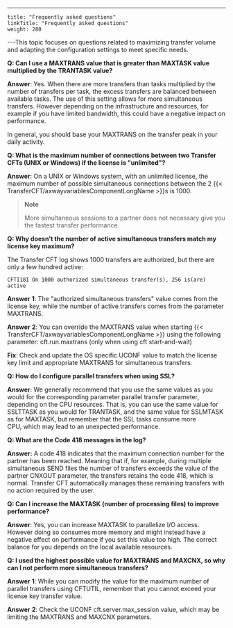 ---
    title: "Frequently asked questions"
    linkTitle: "Frequently asked questions"
    weight: 280
---This topic focuses on questions related to maximizing transfer volume and adapting the configuration settings to meet specific needs.

****Q: Can I use a MAXTRANS value that is greater than MAXTASK value multiplied by the TRANTASK value?****

**Answer**: Yes. When there are more transfers than tasks multiplied by the number of transfers per task, the excess transfers are balanced between available tasks. The use of this setting allows for more simultaneous transfers. However depending on the infrastructure and resources, for example if you have limited bandwidth, this could have a negative impact on performance.

In general, you should base your MAXTRANS on the transfer peak in your daily activity.

****Q: What is the maximum number of connections between two Transfer CFTs (UNIX or Windows) if the license is "unlimited"?****

**Answer**: On a UNIX or Windows system, with an unlimited license, the maximum number of possible simultaneous connections between the 2 {{< TransferCFT/axwayvariablesComponentLongName  >}}s is 1000.

> **Note**
>
> More simultaneous sessions to a partner does not necessary give you the fastest transfer performance.

****Q: Why doesn't the number of active simultaneous transfers match my license key maximum?****

The Transfer CFT log shows 1000 transfers are authorized, but there are only a few hundred active:

```
CFTI18I On 1000 authorized simultaneous transfer(s), 256 is(are) active
```

**Answer** **1**: The "authorized simultaneous transfers" value comes from the license key, while the number of active transfers comes from the parameter MAXTRANS.

**Answer** **2**: You can override the MAXTRANS value when starting {{< TransferCFT/axwayvariablesComponentLongName  >}} using the following parameter: cft.run.maxtrans (only when using cft start-and-wait)

**Fix**: Check and update the OS specific UCONF value to match the license key limit and appropriate MAXTRANS for simultaneous transfers.

****Q: How do I configure parallel transfers when using SSL?****

**Answer**: We generally recommend that you use the same values as you would for the corresponding parameter parallel transfer parameter, depending on the CPU resources. That is, you can use the same value for SSLTTASK as you would for TRANTASK, and the same value for SSLMTASK as for MAXTASK, but remember that the SSL tasks consume more CPU, which may lead to an unexpected performance.

****Q: What are the Code 418 messages in the log?****

****Answer**:** A code 418 indicates that the maximum connection number for the partner has been reached. Meaning that if, for example, during multiple simultaneous SEND files the number of transfers exceeds the value of the partner CNXOUT parameter, the transfers retains the code 418, which is normal. Transfer CFT automatically manages these remaining transfers with no action required by the user.

****Q: Can I increase the MAXTASK (number of processing files) to improve performance?****

**Answer**: Yes, you can increase MAXTASK to parallelize I/O access. However doing so consumes more memory and might instead have a negative effect on performance if you set this value too high. The correct balance for you depends on the local available resources.

****Q: I used the highest possible value for MAXTRANS and MAXCNX, so why can I not perform more simultaneous transfers?****

**Answer** **1**: While you can modify the value for the maximum number of parallel transfers using CFTUTIL, remember that you cannot exceed your license key transfer value.

**Answer** **2**: Check the UCONF cft.server.max_session value, which may be limiting the MAXTRANS and MAXCNX parameters.
